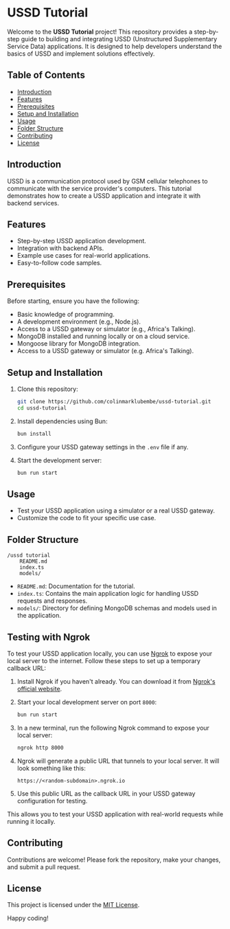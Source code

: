 # USSD Tutorial

Welcome to the **USSD Tutorial** project! This repository provides a step-by-step guide to building and integrating USSD (Unstructured Supplementary Service Data) applications. It is designed to help developers understand the basics of USSD and implement solutions effectively.

## Table of Contents

- [Introduction](#introduction)
- [Features](#features)
- [Prerequisites](#prerequisites)
- [Setup and Installation](#setup-and-installation)
- [Usage](#usage)
- [Folder Structure](#folder-structure)
- [Contributing](#contributing)
- [License](#license)

## Introduction

USSD is a communication protocol used by GSM cellular telephones to communicate with the service provider's computers. This tutorial demonstrates how to create a USSD application and integrate it with backend services.

## Features

- Step-by-step USSD application development.
- Integration with backend APIs.
- Example use cases for real-world applications.
- Easy-to-follow code samples.

## Prerequisites

Before starting, ensure you have the following:

- Basic knowledge of programming.
- A development environment (e.g., Node.js).
- Access to a USSD gateway or simulator (e.g., Africa's Talking).
- MongoDB installed and running locally or on a cloud service.
- Mongoose library for MongoDB integration.
- Access to a USSD gateway or simulator (e.g. Africa's Talking).

## Setup and Installation

1. Clone this repository:

   ```bash
   git clone https://github.com/colinmarklubembe/ussd-tutorial.git
   cd ussd-tutorial
   ```

2. Install dependencies using Bun:

   ```bash
   bun install
   ```

3. Configure your USSD gateway settings in the `.env` file if any.

4. Start the development server:

   ```bash
   bun run start
   ```

## Usage

- Test your USSD application using a simulator or a real USSD gateway.
- Customize the code to fit your specific use case.

## Folder Structure

```plaintext
/ussd tutorial
    README.md
    index.ts
    models/
```

- `README.md`: Documentation for the tutorial.
- `index.ts`: Contains the main application logic for handling USSD requests and responses.
- `models/`: Directory for defining MongoDB schemas and models used in the application.

## Testing with Ngrok

To test your USSD application locally, you can use [Ngrok](https://ngrok.com/) to expose your local server to the internet. Follow these steps to set up a temporary callback URL:

1. Install Ngrok if you haven't already. You can download it from [Ngrok's official website](https://ngrok.com/download).

2. Start your local development server on port `8000`:

   ```bash
   bun run start
   ```

3. In a new terminal, run the following Ngrok command to expose your local server:

   ```bash
   ngrok http 8000
   ```

4. Ngrok will generate a public URL that tunnels to your local server. It will look something like this:

   ```plaintext
   https://<random-subdomain>.ngrok.io
   ```

5. Use this public URL as the callback URL in your USSD gateway configuration for testing.

This allows you to test your USSD application with real-world requests while running it locally.

## Contributing

Contributions are welcome! Please fork the repository, make your changes, and submit a pull request.

## License

This project is licensed under the [MIT License](LICENSE).

Happy coding!
